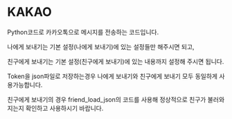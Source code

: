 # KAKAO

Python코드로 카카오톡으로 메시지를 전송하는 코드입니다.

나에게 보내기는 기본 설정(나에게 보내기)에 있는 설정들만 해주시면 되고,

친구에게 보내기는 기본 설정(친구에게 보내기)에 있는 내용까지 설정해 주시면 됩니다.

Token을 json파일로 저장하는경우 나에게 보내기와 친구에게 보내기 모두 동일하게 사용가능합니다.

친구에게 보내기의 경우 friend_load_json의 코드를 사용해 정상적으로 친구가 불러와 지는지 확인하고 사용하시기 바랍니다.
